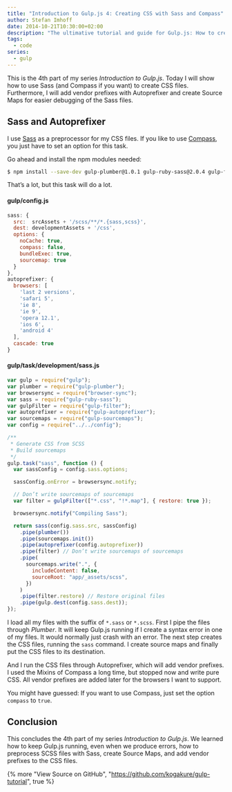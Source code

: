 ```yaml
---
title: "Introduction to Gulp.js 4: Creating CSS with Sass and Compass"
author: Stefan Imhoff
date: 2014-10-21T10:30:00+02:00
description: "The ultimative tutorial and guide for Gulp.js: How to create CSS and Source Maps with Sass and Compass."
tags:
  - code
series:
  - gulp
---
```


This is the 4th part of my series _Introduction to Gulp.js_. Today I will show how to use Sass (and Compass if you want) to create CSS files. Furthermore, I will add vendor prefixes with Autoprefixer and create Source Maps for easier debugging of the Sass files.

## Sass and Autoprefixer

I use [Sass](http://sass-lang.com/) as a preprocessor for my CSS files. If you like to use [Compass](http://compass-style.org/), you just have to set an option for this task.

Go ahead and install the npm modules needed:

```bash
$ npm install --save-dev gulp-plumber@1.0.1 gulp-ruby-sass@2.0.4 gulp-filter@3.0.1 gulp-changed@1.0.0 gulp-autoprefixer@3.0.2 gulp-sourcemaps@1.6.0
```

That’s a lot, but this task will do a lot.

#### gulp/config.js

```javascript
sass: {
  src:  srcAssets + '/scss/**/*.{sass,scss}',
  dest: developmentAssets + '/css',
  options: {
    noCache: true,
    compass: false,
    bundleExec: true,
    sourcemap: true
  }
},
autoprefixer: {
  browsers: [
    'last 2 versions',
    'safari 5',
    'ie 8',
    'ie 9',
    'opera 12.1',
    'ios 6',
    'android 4'
  ],
  cascade: true
}
```

#### gulp/task/development/sass.js

```javascript
var gulp = require("gulp");
var plumber = require("gulp-plumber");
var browsersync = require("browser-sync");
var sass = require("gulp-ruby-sass");
var gulpFilter = require("gulp-filter");
var autoprefixer = require("gulp-autoprefixer");
var sourcemaps = require("gulp-sourcemaps");
var config = require("../../config");

/**
 * Generate CSS from SCSS
 * Build sourcemaps
 */
gulp.task("sass", function () {
  var sassConfig = config.sass.options;

  sassConfig.onError = browsersync.notify;

  // Don’t write sourcemaps of sourcemaps
  var filter = gulpFilter(["*.css", "!*.map"], { restore: true });

  browsersync.notify("Compiling Sass");

  return sass(config.sass.src, sassConfig)
    .pipe(plumber())
    .pipe(sourcemaps.init())
    .pipe(autoprefixer(config.autoprefixer))
    .pipe(filter) // Don’t write sourcemaps of sourcemaps
    .pipe(
      sourcemaps.write(".", {
        includeContent: false,
        sourceRoot: "app/_assets/scss",
      })
    )
    .pipe(filter.restore) // Restore original files
    .pipe(gulp.dest(config.sass.dest));
});
```

I load all my files with the suffix of `*.sass` or `*.scss`. First I pipe the files through _Plumber_. It will keep Gulp.js running if I create a syntax error in one of my files. It would normally just crash with an error. The next step creates the CSS files, running the `sass` command. I create source maps and finally put the CSS files to its destination.

And I run the CSS files through Autoprefixer, which will add vendor prefixes. I used the Mixins of Compass a long time, but stopped now and write pure CSS. All vendor prefixes are added later for the browsers I want to support.

You might have guessed: If you want to use Compass, just set the option `compass` to `true`.

## Conclusion

This concludes the 4th part of my series _Introduction to Gulp.js_. We learned how to keep Gulp.js running, even when we produce errors, how to preprocess SCSS files with Sass, create Source Maps, and add vendor prefixes to the CSS files.

{% more "View Source on GitHub", "https://github.com/kogakure/gulp-tutorial", true %}
